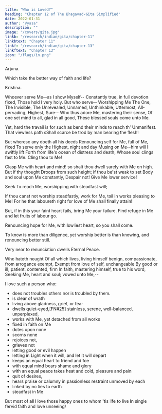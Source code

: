 ```yaml
---
title: "Who is Loved?"
heading: "Chapter 12 of The Bhagavad-Gita Simplified"
date: 2022-01-31
author: "Vyasa"
description: ""
image: "/covers/gita.jpg"
linkb: "/research/indian/gita/chapter-11"
linkbtext: "Chapter 11"
linkf: "/research/indian/gita/chapter-13"
linkftext: "Chapter 13"
icon: "/flags/in.png"
---
```



Arjuna.

<!-- Lord! of the men who serve Thee--true in heart--
As God revealed; and of the men who serve,
Worshipping Thee Unrevealed, Unbodied, Far, -->
Which take the better way of faith and life?

Krishna.

Whoever serve Me--as I show Myself-- Constantly true, in full devotion fixed,
Those hold I very holy. But who serve--
Worshipping Me The One, The Invisible,
The Unrevealed, Unnamed, Unthinkable,
Uttermost, All-pervading, Highest, Sure--
Who thus adore Me, mastering their sense,
Of one set mind to all, glad in all good,
These blessed souls come unto Me.

Yet, hard the travail is for such as bend their minds to reach th' Unmanifest. That viewless path sShall scarce be trod by man bearing the flesh! 

But whereso any doeth all his deeds Renouncing self for Me, full of Me, fixed
To serve only the Highest, night and day Musing on Me--him will I swiftly lift
Forth from life's ocean of distress and death, Whose soul clings fast to Me. Cling thou to Me!

Clasp Me with heart and mind! so shalt thou dwell surely with Me on high. But if thy thought
Droops from such height; if thou be'st weak to set Body and soul upon Me constantly,
Despair not! Give Me lower service! 

Seek To reach Me, worshipping with steadfast will;

If thou canst not worship steadfastly, work for Me, toil in works pleasing to Me!
For he that laboureth right for love of Me shall finally attain! 

But, if in this your faint heart fails, bring Me your failure. Find refuge in Me and let fruits of labour go.

Renouncing hope for Me, with lowliest heart, so you shall come. 

To know is more than diligence, yet worship better is than knowing, and renouncing better still.

Very near to renunciation dwells Eternal Peace. 

Who hateth nought
Of all which lives, living himself benign,
compassionate, from arrogance exempt,
Exempt from love of self, unchangeable
By good or ill; patient, contented, firm
In faith, mastering himself, true to his word,
Seeking Me, heart and soul; vowed unto Me,--

I love such a person who:
- does not troubles others nor is troubled by them. 
- is clear of wrath
- living above gladness, grief, or fear
- dwells quiet-eyed,[FN#25] stainless, serene, well-balanced, unperplexed,
- works with Me, yet detached from all works
- fixed in faith on Me
- dotes upon none
- scorns none
- rejoices not,
- grieves not
- letting good or evil happen
- letting in Light when it will, and let it will depart
- keeps an equal heart to friend and foe
- with equal mind bears shame and glory
- with an equal peace takes heat and cold, pleasure and pain
- quit of desires,
- hears praise or calumny in passionless restraint unmoved by each
- linked by no ties to earth
- steadfast in Me

But most of all I love those happy ones to whom 'tis life to live
In single fervid faith and love unseeing/




